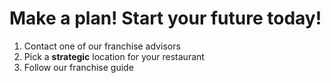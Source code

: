 # Make a plan! Start your future today!

1.  Contact one of our franchise advisors
2.  Pick a **strategic** location for your restaurant
3.  Follow our franchise guide